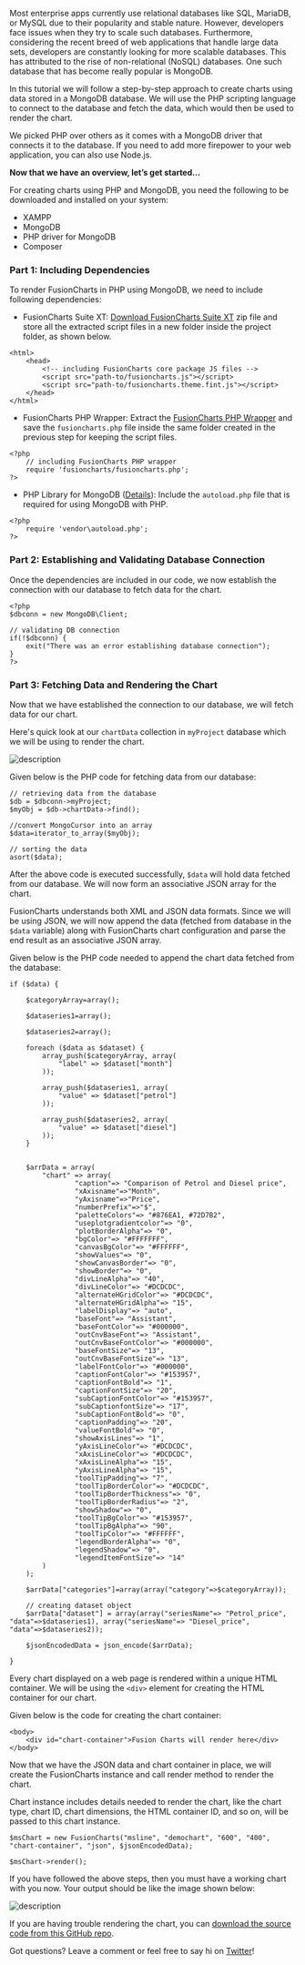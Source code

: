 Most enterprise apps currently use relational databases like SQL, MariaDB, or MySQL due to their popularity and stable nature. However, developers face issues when they try to scale such databases. Furthermore, considering the recent breed of web applications that handle large data sets, developers are constantly looking for more scalable databases. This has attributed to the rise of non-relational (NoSQL) databases. One such database that has become really popular is MongoDB.

In this tutorial we will follow a step-by-step approach to create charts using data stored in a MongoDB database. We will use the PHP scripting language to connect to the database and fetch the data, which would then be used to render the chart. 

We picked PHP over others as it comes with a MongoDB driver that connects it to the database. If you need to add more firepower to your web application, you can also use Node.js.

**Now that we have an overview, let’s get started...**

For creating charts using PHP and MongoDB, you need the following to be downloaded and installed on your system:

* XAMPP
* MongoDB
* PHP driver for MongoDB
* Composer


 
### Part 1: Including Dependencies
To render FusionCharts in PHP using MongoDB, we need to include following dependencies:

* FusionCharts Suite XT:  [Download FusionCharts Suite XT](https://www.fusioncharts.com/download/) zip file and store all the extracted script files in a new folder inside the project folder, as shown below.

```
<html>
	<head>
		<!-- including FusionCharts core package JS files -->
	    <script src="path-to/fusioncharts.js"></script>
	    <script src="path-to/fusioncharts.theme.fint.js"></script>
	</head>
</html>
```

* FusionCharts PHP Wrapper: Extract the [FusionCharts PHP Wrapper](https://www.fusioncharts.com/php-charts/) and save the `fusioncharts.php` file inside the same folder created in the previous step for keeping the script files.

```
<?php
	// including FusionCharts PHP wrapper
	require 'fusioncharts/fusioncharts.php';
?>
```

* PHP Library for MongoDB ([Details](http://php.net/manual/en/mongodb.tutorial.library.php)): Include the `autoload.php` file that is required for using MongoDB with PHP.

```
<?php
	require 'vendor\autoload.php';
?>
```


### Part 2: Establishing and Validating Database Connection
Once the dependencies are included in our code, we now establish the connection with our database to fetch data for the chart.

```
<?php
$dbconn = new MongoDB\Client;

// validating DB connection
if(!$dbconn) {
	exit("There was an error establishing database connection");
}
?>
```


### Part 3: Fetching Data and Rendering the Chart
Now that we have established the connection to our database, we will fetch data for our chart.

Here's quick look at our `chartData` collection in `myProject` database which we will be using to render the chart.


![description](https://raw.githubusercontent.com/pluralsight/guides/master/images/92716e6f-b838-444e-8363-32853d1b5e5b.png)


Given below is the PHP code for fetching data from our database:

```
// retrieving data from the database
$db = $dbconn->myProject;
$myObj = $db->chartData->find();

//convert MongoCursor into an array
$data=iterator_to_array($myObj);

// sorting the data
asort($data);
```
After the above code is executed successfully, `$data` will hold data fetched from our database. We will now form an associative JSON array for the chart.

FusionCharts understands both XML and JSON data formats. Since we will be using JSON, we will now append the data (fetched from database in the `$data` variable) along with FusionCharts chart configuration and parse the end result as an associative JSON array.

Given below is the PHP code needed to append the chart data fetched from the database:

```
if ($data) {
	 
    $categoryArray=array();

    $dataseries1=array();

    $dataseries2=array();
                
    foreach ($data as $dataset) {
        array_push($categoryArray, array(
            "label" => $dataset["month"]
        ));
        
        array_push($dataseries1, array(
            "value" => $dataset["petrol"]
        ));
        
        array_push($dataseries2, array(
            "value" => $dataset["diesel"]
        ));
    }


    $arrData = array(
        "chart" => array(
                "caption"=> "Comparison of Petrol and Diesel price",
                "xAxisname"=>"Month",
                "yAxisname"=>"Price",
                "numberPrefix"=>"$",
                "paletteColors"=> "#876EA1, #72D7B2",
                "useplotgradientcolor"=> "0",
                "plotBorderAlpha"=> "0",
                "bgColor"=> "#FFFFFFF",
                "canvasBgColor"=> "#FFFFFF",
                "showValues"=> "0",
                "showCanvasBorder"=> "0",
                "showBorder"=> "0",
                "divLineAlpha"=> "40",
                "divLineColor"=> "#DCDCDC",
                "alternateHGridColor"=> "#DCDCDC",
                "alternateHGridAlpha"=> "15",
                "labelDisplay"=> "auto",
                "baseFont"=> "Assistant",
                "baseFontColor"=> "#000000",
                "outCnvBaseFont"=> "Assistant",
                "outCnvBaseFontColor"=> "#000000",
                "baseFontSize"=> "13",
                "outCnvBaseFontSize"=> "13",
                "labelFontColor"=> "#000000",
                "captionFontColor"=> "#153957",
                "captionFontBold"=> "1",
                "captionFontSize"=> "20",
                "subCaptionFontColor"=> "#153957",
                "subCaptionfontSize"=> "17",
                "subCaptionFontBold"=> "0",
                "captionPadding"=> "20",
                "valueFontBold"=> "0",
                "showAxisLines"=> "1",
                "yAxisLineColor"=> "#DCDCDC",
                "xAxisLineColor"=> "#DCDCDC",
                "xAxisLineAlpha"=> "15",
                "yAxisLineAlpha"=> "15",
                "toolTipPadding"=> "7",
                "toolTipBorderColor"=> "#DCDCDC",
                "toolTipBorderThickness"=> "0",
                "toolTipBorderRadius"=> "2",
                "showShadow"=> "0",
                "toolTipBgColor"=> "#153957",
                "toolTipBgAlpha"=> "90",
                "toolTipColor"=> "#FFFFFF",
                "legendBorderAlpha"=> "0",
                "legendShadow"=> "0",
                "legendItemFontSize"=> "14"
        )
    );
            
    $arrData["categories"]=array(array("category"=>$categoryArray));
            
    // creating dataset object
    $arrData["dataset"] = array(array("seriesName"=> "Petrol_price", "data"=>$dataseries1), array("seriesName"=> "Diesel_price",  "data"=>$dataseries2)); 

    $jsonEncodedData = json_encode($arrData);

}
```

Every chart displayed on a web page is rendered within a unique HTML container. We will be using the `<div>` element for creating the HTML container for our chart.

Given below is the code for creating the chart container:

```
<body>
	<div id="chart-container">Fusion Charts will render here</div>
</body>
```

Now that we have the JSON data and chart container in place, we will create the FusionCharts instance and call render method to render the chart.

Chart instance includes details needed to render the chart, like the chart type, chart ID, chart dimensions, the HTML container ID, and so on, will be passed to this chart instance.

```
$msChart = new FusionCharts("msline", "demochart", "600", "400", "chart-container", "json", $jsonEncodedData);

$msChart->render();
```

If you have followed the above steps, then you must have a working chart with you now. Your output should be like the image shown below:

![description](https://raw.githubusercontent.com/pluralsight/guides/master/images/5cf57250-ad8d-4076-8038-493e11ee5a2c.png)

If you are having trouble rendering the chart, you can [download the source code from this GitHub repo](https://github.com/sikrigagan/PHP-MongoDB-Charts).

Got questions? Leave a comment or feel free to say hi on [Twitter](https://twitter.com/sikrigagan)!




